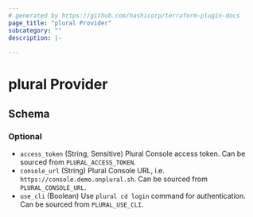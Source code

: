 ```yaml
---
# generated by https://github.com/hashicorp/terraform-plugin-docs
page_title: "plural Provider"
subcategory: ""
description: |-
  
---
```


# plural Provider





<!-- schema generated by tfplugindocs -->
## Schema

### Optional

- `access_token` (String, Sensitive) Plural Console access token. Can be sourced from `PLURAL_ACCESS_TOKEN`.
- `console_url` (String) Plural Console URL, i.e. `https://console.demo.onplural.sh`. Can be sourced from `PLURAL_CONSOLE_URL`.
- `use_cli` (Boolean) Use `plural cd login` command for authentication. Can be sourced from `PLURAL_USE_CLI`.
